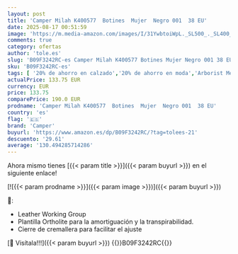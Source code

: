 ```yaml
---
layout: post
title: 'Camper Milah K400577  Botines  Mujer  Negro 001  38 EU'
date: 2025-08-17 00:51:59
image: 'https://m.media-amazon.com/images/I/31YwbtoiWpL._SL500_._SL400_.jpg'
comments: true
category: ofertas
author: 'tole.es'
slug: 'B09F3242RC-es Camper Milah K400577 Botines Mujer Negro 001 38 EU'
sku: 'B09F3242RC-es'
tags: [ '20% de ahorro en calzado','20% de ahorro en moda','Arborist Merchandising Root','Compra 2, y obtén un 10% de descuento','Compra 2, y obtén un 10% de descuento_Shoes1','Excelencia otoñal','Moda','Moda Mujer','Prendas Clave Para El Otoño','Prendas Clave Para El Otoño.','Prime Student -10% adicional en una selección de Moda','Self Service','Special Features Stores','Zapatillas casual para mujer','Zapatillas deportivas y de moda para mujer','Zapatos para mujer','Zapatos: -10% adicional en una selección de Moda','botines','c8538d25-3af9-48d3-aeff-5f3ce5572a36_0','c8538d25-3af9-48d3-aeff-5f3ce5572a36_101','c8538d25-3af9-48d3-aeff-5f3ce5572a36_4001','c8538d25-3af9-48d3-aeff-5f3ce5572a36_4801','c8538d25-3af9-48d3-aeff-5f3ce5572a36_6301','c8538d25-3af9-48d3-aeff-5f3ce5572a36_7601','c8538d25-3af9-48d3-aeff-5f3ce5572a36_8301','camper','🇪🇸', ]
actualPrice: 133.75 EUR
currency: EUR
price: 133.75
comparePrice: 190.0 EUR
prodname: 'Camper Milah K400577  Botines  Mujer  Negro 001  38 EU'
country: 'es'
flag: '🇪🇸'
brand: 'Camper'
buyurl: 'https://www.amazon.es/dp/B09F3242RC/?tag=tolees-21'
descuento: '29.61'
average: '130.494285714286'
---
```


Ahora mismo tienes [{{< param title >}}]({{< param buyurl >}}) en el siguiente enlace!

[![{{< param prodname >}}]({{< param image >}})]({{< param buyurl >}})

🔎:

- Leather Working Group
- Plantilla Ortholite para la amortiguación y la transpirabilidad.
- Cierre de cremallera para facilitar el ajuste

[🛒 Visítala!!!]({{< param buyurl >}})
{{<world>}}B09F3242RC{{</world>}}
